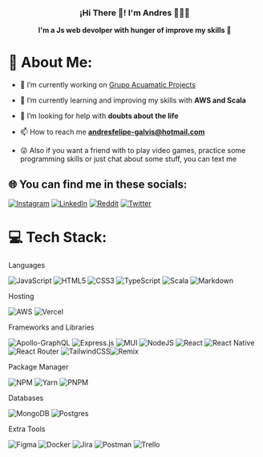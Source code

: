 
<p align="center" width="500">
   <h3 align="center">¡Hi There 👋! I'm Andres  👨🏻‍💻</h3>
   <p align="center"><b>I'm a Js web devolper with hunger of improve my skills 💪</b></p>
</p>

# 💫 About Me:

- 🔭 I’m currently working on [Grupo Acuamatic Projects](https://acuamatic.co)

- 🌱 I’m currently learning and improving my skills with **AWS and Scala**

- 🤝 I’m looking for help with **doubts about the life**

- 📫 How to reach me **andresfelipe-galvis@hotmail.com**

- 😜 Also if you want a friend with to play video games, practice some programming skills or just chat about some stuff, you can text me 


## 🌐 You can find me in these socials:

[![Instagram](https://img.shields.io/badge/Instagram-%23E4405F.svg?logo=Instagram&logoColor=white)](https://instagram.com/no_soy_cepeda) [![LinkedIn](https://img.shields.io/badge/LinkedIn-%230077B5.svg?logo=linkedin&logoColor=white)](https://www.linkedin.com/in/andres-galvis-453a21210) [![Reddit](https://img.shields.io/badge/Reddit-%23FF4500.svg?logo=Reddit&logoColor=white)](https://reddit.com/user/Galvixx) [![Twitter](https://img.shields.io/badge/Twitter-%231DA1F2.svg?logo=Twitter&logoColor=white)](https://twitter.com/No_Soy_Cepeda)

# 💻 Tech Stack:

Languages

![JavaScript](https://img.shields.io/badge/javascript-%23323330.svg?style=for-the-badge&logo=javascript&logoColor=%23F7DF1E) ![HTML5](https://img.shields.io/badge/html5-%23E34F26.svg?style=for-the-badge&logo=html5&logoColor=white) ![CSS3](https://img.shields.io/badge/css3-%231572B6.svg?style=for-the-badge&logo=css3&logoColor=white) ![TypeScript](https://img.shields.io/badge/typescript-%23007ACC.svg?style=for-the-badge&logo=typescript&logoColor=white) ![Scala](https://img.shields.io/badge/scala-%23DC322F.svg?style=for-the-badge&logo=scala&logoColor=white) ![Markdown](https://img.shields.io/badge/markdown-%23000000.svg?style=for-the-badge&logo=markdown&logoColor=white)

Hosting

![AWS](https://img.shields.io/badge/AWS-%23FF9900.svg?style=for-the-badge&logo=amazon-aws&logoColor=white) ![Vercel](https://img.shields.io/badge/vercel-%23000000.svg?style=for-the-badge&logo=vercel&logoColor=white)

Frameworks and Libraries

![Apollo-GraphQL](https://img.shields.io/badge/-ApolloGraphQL-311C87?style=for-the-badge&logo=apollo-graphql) ![Express.js](https://img.shields.io/badge/express.js-%23404d59.svg?style=for-the-badge&logo=express&logoColor=%2361DAFB) ![MUI](https://img.shields.io/badge/MUI-blue?style=for-the-badge&logo=mui&logoColor=white) ![NodeJS](https://img.shields.io/badge/node.js-6DA55F?style=for-the-badge&logo=node.js&logoColor=white) ![React](https://img.shields.io/badge/react-%2320232a.svg?style=for-the-badge&logo=react&logoColor=%2361DAFB) ![React Native](https://img.shields.io/badge/react_native-%2320232a.svg?style=for-the-badge&logo=react&logoColor=%2361DAFB) ![React Router](https://img.shields.io/badge/React_Router-CA4245?style=for-the-badge&logo=react-router&logoColor=white) ![TailwindCSS](https://img.shields.io/badge/tailwindcss-%2338B2AC.svg?style=for-the-badge&logo=tailwind-css&logoColor=white)![Remix](https://img.shields.io/badge/Remix-black?style=for-the-badge&logo=remix&logoColor=white)

Package Manager

![NPM](https://img.shields.io/badge/NPM-%23000000.svg?style=for-the-badge&logo=npm&logoColor=white) ![Yarn](https://img.shields.io/badge/yarn-%232C8EBB.svg?style=for-the-badge&logo=yarn&logoColor=white) ![PNPM](https://img.shields.io/badge/PNPM-lightgrey?style=for-the-badge&logo=pnpm&logoColor=yellow)

Databases

![MongoDB](https://img.shields.io/badge/MongoDB-%234ea94b.svg?style=for-the-badge&logo=mongodb&logoColor=white) ![Postgres](https://img.shields.io/badge/postgres-%23316192.svg?style=for-the-badge&logo=postgresql&logoColor=white)

Extra Tools

![Figma](https://img.shields.io/badge/figma-%23F24E1E.svg?style=for-the-badge&logo=figma&logoColor=white) ![Docker](https://img.shields.io/badge/docker-%230db7ed.svg?style=for-the-badge&logo=docker&logoColor=white) ![Jira](https://img.shields.io/badge/jira-%230A0FFF.svg?style=for-the-badge&logo=jira&logoColor=white) ![Postman](https://img.shields.io/badge/Postman-FF6C37?style=for-the-badge&logo=postman&logoColor=white) ![Trello](https://img.shields.io/badge/Trello-%23026AA7.svg?style=for-the-badge&logo=Trello&logoColor=white)



<!-- I used GPRM tool -> ( https://gprm.itsvg.in ) to generate this profile readme, thanks a lot to the author @VishwaGauravIn -->

